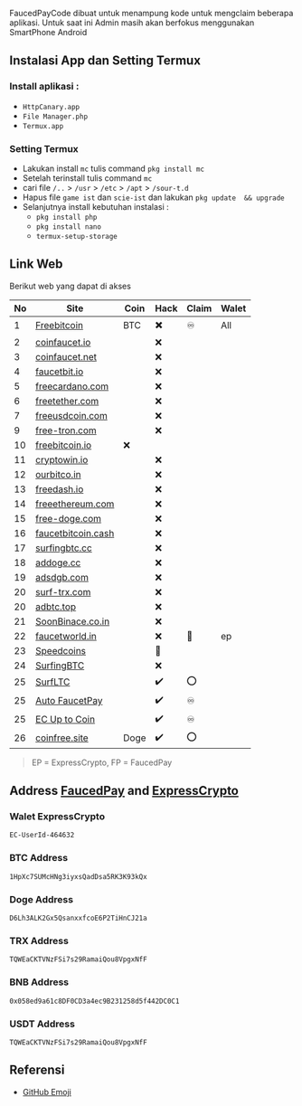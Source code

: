 FaucedPayCode dibuat untuk menampung kode untuk mengclaim beberapa aplikasi. Untuk saat ini Admin masih akan berfokus menggunakan SmartPhone Android

## Instalasi App dan Setting Termux
### Install aplikasi  :
  - `HttpCanary.app`
  - `File Manager.php`
  - `Termux.app`

### Setting Termux
- Lakukan install `mc` tulis command `pkg install mc`
- Setelah terinstall tulis command `mc`
- cari file `/..` > `/usr` > `/etc` > `/apt` >  `/sour-t.d`
- Hapus file `game ist` dan `scie-ist` dan lakukan `pkg update  && upgrade`
- Selanjutnya install kebutuhan instalasi :
  - `pkg install php`
  - `pkg install nano`
  - `termux-setup-storage`

## Link Web
Berikut web yang dapat di akses

No | Site    | Coin    |Hack |Claim | Walet 
---|---------|----------|----------|-----------|------------
1|[Freebitcoin](https://freebitcoin.io/?ref=544081)|BTC|✖️|♾️|All
2|[coinfaucet.io](https://coinfaucet.io)||❌||
3|[coinfaucet.net](https://coinfaucet.net)||❌||
4|[faucetbit.io](https://faucetbit.io)||❌||
5|[freecardano.com](https://freecardano.com)||❌||
6|[freetether.com](https://freetether.com)||❌||
7|[freeusdcoin.com](https://freeusdcoin.com)||❌||
9|[free-tron.com](https://free-tron.com/?ref=273250)||❌||
10|[freebitcoin.io](https://freebitcoin.io)|❌|||
11|[cryptowin.io](https://cryptowin.io)||❌||
12|[ourbitco.in](https://ourbitco.in)||❌||
13|[freedash.io](https://freedash.io)||❌||
14|[freeethereum.com](https://freeethereum.com)||❌||
15|[free-doge.com](https://free-doge.com)||❌||
16|[faucetbitcoin.cash](https://faucetbitcoin.cash/)||❌||
17|[surfingbtc.cc](https://surfingbtc.cc)||❌||
18|[addoge.cc](https://addoge.cc/)||❌||
19|[adsdgb.com](https://adsdgb.com/)||❌||
20|[surf-trx.com](https://surf-trx.com/)||❌||
20|[adbtc.top](https://adbtc.top/)||❌||
21|[SoonBinace.co.in](https://soonbinance.co.in/)||❌||
22|[faucetworld.in](https://faucetworld.in)||❌|🚀| ep
23|[Speedcoins](http://auto.speedcoins.xyz)||🚫||
24|[SurfingBTC](https://surfingbtc.cc?r=Abudu93)||❌||
25|[SurfLTC](https://adltc.cc?r=Abudu93)||✔️|⭕|
25|[Auto FaucetPay](http://uptocoin.tk/fp/?r=D6Lh3ALK2Gx5QsanxxfcoE6P2TiHnCJ21a&rc=DOGE)||✔️|♾️|
25|[EC Up to Coin](https://uptocoin.tk/ec/)||✔️|♾️|
26|[coinfree.site](https://coinfree.site/ref/Abudu93/)|Doge|✔️|⭕|


> EP = ExpressCrypto, FP = FaucedPay

## Address [FaucedPay](https://faucetpay.io/?r=2178387) and [ExpressCrypto](https://expresscrypto.io/signup?referral=464632)

### Walet ExpressCrypto
```
EC-UserId-464632
```

### BTC Address
```
1HpXc7SUMcHNg3iyxsQadDsa5RK3K93kQx
```
### Doge Address
```
D6Lh3ALK2Gx5QsanxxfcoE6P2TiHnCJ21a
```
### TRX Address
```
TQWEaCKTVNzFSi7s29RamaiQou8VpgxNfF
```
### BNB Address
```
0x058ed9a61c8DF0CD3a4ec9B231258d5f442DC0C1
```
### USDT Address
```
TQWEaCKTVNzFSi7s29RamaiQou8VpgxNfF
```


## Referensi
- [GitHub Emoji](https://github.com/ikatyang/emoji-cheat-sheet/blob/master/README.md)
